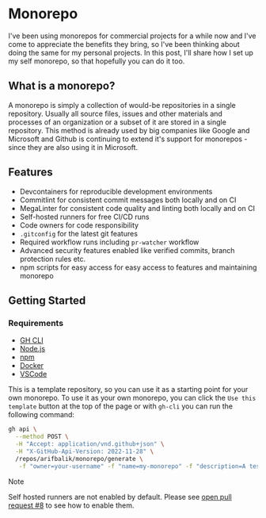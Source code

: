 # Monorepo

I've been using monorepos for commercial projects for a while now and I've come to appreciate the benefits they bring, so I've been thinking about doing the same for my personal projects.  In this post, I'll share how I set up my self monorepo, so that hopefully you can do it too.

## What is a monorepo?

A monorepo is simply a collection of would-be repositories in a single repository. Usually all source files, issues and other materials and processes of an organization or a subset of it are stored in a single repository. This method is already used by big companies like Google and Microsoft and Github is continuing to extend it's support for monorepos -since they are also using it in Microsoft.

## Features

- Devcontainers for reproducible development environments
- Commitlint for consistent commit messages both locally and on CI
- MegaLinter for consistent code quality and linting both locally and on CI
- Self-hosted runners for free CI/CD runs
- Code owners for code responsibility
- `.gitconfig` for the latest git features
- Required workflow runs including `pr-watcher` workflow
- Advanced security features enabled like verified commits, branch protection rules etc.
- npm scripts for easy access for easy access to features and maintaining monorepo

## Getting Started

### Requirements

- [GH CLI](https://cli.github.com/)
- [Node.js](https://nodejs.org/en/)
- [npm](https://www.npmjs.com/)
- [Docker](https://www.docker.com/)
- [VSCode](https://code.visualstudio.com/)

This is a template repository, so you can use it as a starting point for your own monorepo. To use it as your own monorepo, you can click the `Use this template` button at the top of the page or with `gh-cli` you can run the following command:

```bash
gh api \
  --method POST \
  -H "Accept: application/vnd.github+json" \
  -H "X-GitHub-Api-Version: 2022-11-28" \
  /repos/arifbalik/monorepo/generate \
   -f "owner=your-username" -f "name=my-monorepo" -f "description=A test with monorepos"
```

> [!NOTE]
> Self hosted runners are not enabled by default. Please see [open pull request #8](https://github.com/arifbalik/monorepo/pull/8) to see how to enable them.
